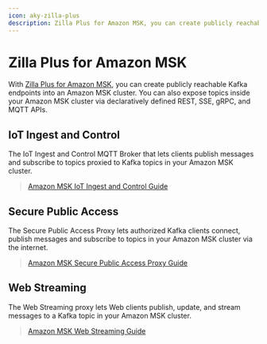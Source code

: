 ```yaml
---
icon: aky-zilla-plus
description: Zilla Plus for Amazon MSK, you can create publicly reachable Kafka endpoints into an Amazon MSK cluster. You can also expose topics inside your Amazon MSK cluster via declaratively defined REST, SSE, gRPC, and MQTT APIs.
---
```


# Zilla Plus for Amazon MSK

With [Zilla Plus for Amazon MSK](https://aws.amazon.com/marketplace/pp/prodview-jshnzslazfm44), you can create publicly reachable Kafka endpoints into an Amazon MSK cluster. You can also expose topics inside your Amazon MSK cluster via declaratively defined REST, SSE, gRPC, and MQTT APIs.

## IoT Ingest and Control

The IoT Ingest and Control MQTT Broker that lets clients publish messages and subscribe to topics proxied to Kafka topics in your Amazon MSK cluster.

> [Amazon MSK IoT Ingest and Control Guide](./iot-ingest-control.md)

## Secure Public Access

The Secure Public Access Proxy lets authorized Kafka clients connect, publish messages and subscribe to topics in your Amazon MSK cluster via the internet.

> [Amazon MSK Secure Public Access Proxy Guide](./secure-public-access/production.md)

## Web Streaming

The Web Streaming proxy lets Web clients publish, update, and stream messages to a Kafka topic in your Amazon MSK cluster.

> [Amazon MSK Web Streaming Guide](./web-streaming.md)
